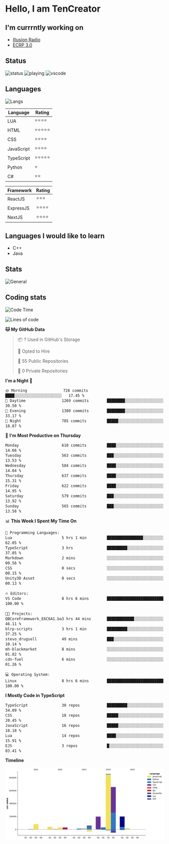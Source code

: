 # Hello, I am TenCreator

## I'm currrntly working on
- [Illusion Radio](https://illusionradio.co.uk/)
- [ECRP 3.0](http://github.com/Emerald-Coast-Roleplay/)

## Status
![status](https://api.statusbadges.me/badge/status/518334475038359555?simple=true&style=for-the-badge)
![playing](https://api.statusbadges.me/badge/playing/518334475038359555?style=for-the-badge)
![vscode](https://api.statusbadges.me/badge/vscode/518334475038359555?style=for-the-badge)

## Languages
![Langs](https://github-readme-stats.vercel.app/api/top-langs/?username=tencreator&layout=compact&theme=radical)


|Language|Rating|
|--------|------|
|LUA|⭐️⭐️⭐️⭐️|
|HTML|⭐️⭐️⭐️⭐️⭐️|
|CSS|⭐️⭐️⭐️⭐️|
|JavaScript|⭐️⭐️⭐️⭐️|
|TypeScript|⭐️⭐️⭐️⭐️⭐️|
|Python|⭐️|
|C#|⭐️⭐️ |

|Framework|Rating|
|--------|------|
|ReactJS|⭐️⭐️⭐|
|ExpressJS|⭐️⭐️⭐️⭐️|
|NextJS|⭐️⭐️⭐⭐️|

## Languages I would like to learn
- C++
- Java

## Stats
![General](https://github-readme-stats.vercel.app/api?username=tencreator&show_icons=true&theme=radical)

## Coding stats

<!--START_SECTION:waka-->
![Code Time](http://img.shields.io/badge/Code%20Time-536%20hrs%2026%20mins-blue)

![Lines of code](https://img.shields.io/badge/From%20Hello%20World%20I%27ve%20Written-2.2%20million%20lines%20of%20code-blue)

**🐱 My GitHub Data** 

> 📦 ? Used in GitHub's Storage 
 > 
> 💼 Opted to Hire
 > 
> 📜 55 Public Repositories 
 > 
> 🔑 0 Private Repositories 
 > 
**I'm a Night 🦉** 

```text
🌞 Morning                726 commits         ████░░░░░░░░░░░░░░░░░░░░░   17.45 % 
🌆 Daytime                1269 commits        ████████░░░░░░░░░░░░░░░░░   30.50 % 
🌃 Evening                1380 commits        ████████░░░░░░░░░░░░░░░░░   33.17 % 
🌙 Night                  785 commits         █████░░░░░░░░░░░░░░░░░░░░   18.87 % 
```
📅 **I'm Most Productive on Thursday** 

```text
Monday                   610 commits         ████░░░░░░░░░░░░░░░░░░░░░   14.66 % 
Tuesday                  563 commits         ███░░░░░░░░░░░░░░░░░░░░░░   13.53 % 
Wednesday                584 commits         ████░░░░░░░░░░░░░░░░░░░░░   14.04 % 
Thursday                 637 commits         ████░░░░░░░░░░░░░░░░░░░░░   15.31 % 
Friday                   622 commits         ████░░░░░░░░░░░░░░░░░░░░░   14.95 % 
Saturday                 579 commits         ███░░░░░░░░░░░░░░░░░░░░░░   13.92 % 
Sunday                   565 commits         ███░░░░░░░░░░░░░░░░░░░░░░   13.58 % 
```


📊 **This Week I Spent My Time On** 

```text
💬 Programming Languages: 
Lua                      5 hrs 1 min         ████████████████░░░░░░░░░   62.05 % 
TypeScript               3 hrs               █████████░░░░░░░░░░░░░░░░   37.05 % 
Markdown                 2 mins              ░░░░░░░░░░░░░░░░░░░░░░░░░   00.56 % 
CSS                      0 secs              ░░░░░░░░░░░░░░░░░░░░░░░░░   00.15 % 
Unity3D Asset            0 secs              ░░░░░░░░░░░░░░░░░░░░░░░░░   00.13 % 

🔥 Editors: 
VS Code                  8 hrs 6 mins        █████████████████████████   100.00 % 

🐱‍💻 Projects: 
QBCoreFramework_E6C6A1.ba3 hrs 44 mins       ████████████░░░░░░░░░░░░░   46.11 % 
blrp-scripts             3 hrs 1 min         █████████░░░░░░░░░░░░░░░░   37.25 % 
stevo_drugsell           49 mins             ███░░░░░░░░░░░░░░░░░░░░░░   10.14 % 
mh-blackmarket           8 mins              ░░░░░░░░░░░░░░░░░░░░░░░░░   01.82 % 
cdn-fuel                 6 mins              ░░░░░░░░░░░░░░░░░░░░░░░░░   01.26 % 

💻 Operating System: 
Linux                    8 hrs 6 mins        █████████████████████████   100.00 % 
```

**I Mostly Code in TypeScript** 

```text
TypeScript               30 repos            █████████░░░░░░░░░░░░░░░░   34.09 % 
CSS                      18 repos            █████░░░░░░░░░░░░░░░░░░░░   20.45 % 
JavaScript               16 repos            █████░░░░░░░░░░░░░░░░░░░░   18.18 % 
Lua                      14 repos            ████░░░░░░░░░░░░░░░░░░░░░   15.91 % 
EJS                      3 repos             █░░░░░░░░░░░░░░░░░░░░░░░░   03.41 % 
```



**Timeline**

![Lines of Code chart](https://raw.githubusercontent.com/tencreator/tencreator/main/assets/bar_graph.png)


<!--END_SECTION:waka-->
